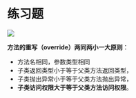 # 练习题

[![](https://cdn.nlark.com/yuque/0/2023/png/38953059/1695249026265-79a7c42f-d7a8-4c4c-a3a3-1f31408fc2be.png)](https://cdn.nlark.com/yuque/0/2023/png/38953059/1695249026265-79a7c42f-d7a8-4c4c-a3a3-1f31408fc2be.png)

**方法的重写（override）两同两小一大原则**：

- 方法名相同，参数类型相同
- 子类返回类型小于等于父类方法返回类型，
- 子类抛出异常小于等于父类方法抛出异常，
- **子类访问权限大于等于父类方法访问权限**。